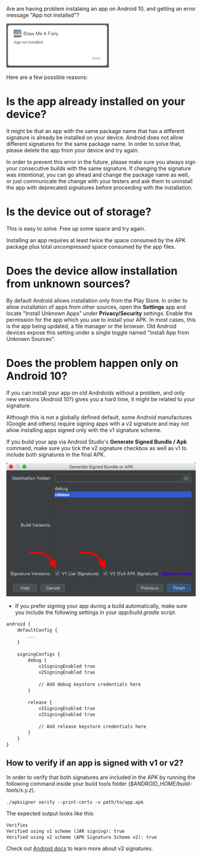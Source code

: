 Are are having problem instalaing an app on Android 10, and getting an error message "App not installed"?

![](/img/android/sdk/app_not_installed.png)

Here are a few possible reasons:

# Is the app already installed on your device?

It might be that an app with the same package name that has a different signature is already be installed on your device. Android does not allow different signatures for the same package name. In order to solve that, please delete the app from your device and try again.

In order to prevent this error in the future, please make sure you always sign your consecutive builds with the same signature. If changing the signature was intentional, you can go ahead and change the package name as well, or just communicate the change with your testers and ask them to uninstall the app with deprecated signatures before proceeding with the installation.

# Is the device out of storage?

 This is easy to solve. Free up some space and try again.

Installing an app requires at least twice the space consumed by the APK package plus total uncompressed space consumed by the app files.

# Does the device allow installation from unknown sources?

By default Android allows installation only from the Play Store. In order to allow installation of apps from other sources, open the __Settings__ app and locate "Install Unknown Apps" under __Privacy/Security__ settings. Enable the permission for the app which you use to install your APK. In most cases, this is the app being updated, a file manager or the browser. Old Android devices expose this setting under a single toggle named "Install App from Unknown Sources".

# Does the problem happen only on Android 10?

If you can install your app on old Andrdoids without a problem, and only new versions (Android 10?) gives you a hard time, it might be related to your signature. 

Although this is not a globally defined default, some Android manufactures (Google and others) require signing apps with a v2 signature and may not allow installing apps signed only with the v1 signature scheme.

If you build your app via Android Studio's __Generate Signed Bundle / Apk__ command, make sure you tick the v2 signature checkbox as well as v1 to include both signatures in the final APK.

![](/img/android/sdk/generate_v1_v2_sign.png)

  * If you prefer signing your app during a build automatically, make sure you include the following settings in your *app/build.gradle* script.

```
android {
    defaultConfig {
        ...
    }

    signingConfigs {
        debug {
            v1SigningEnabled true
            v2SigningEnabled true

            // Add debug keystore credentials here
        }

        release {
            v1SigningEnabled true
            v2SigningEnabled true

            // Add release keystore credentials here
        }
    }
}
```

## How to verify if an app is signed with v1 or v2?

In order to verify that both signatures are included in the APK by running the following command inside your build tools folder (*$ANDROID_HOME/build-tools/x.y.z*).

`./apksigner verify --print-certs -v path/to/app.apk`

The expected output looks like this:

```
Verifies
Verified using v1 scheme (JAR signing): true
Verified using v2 scheme (APK Signature Scheme v2): true
```

Check out [Android docs](https://source.android.com/security/apksigning/v2) to learn more about v2 signatures.
